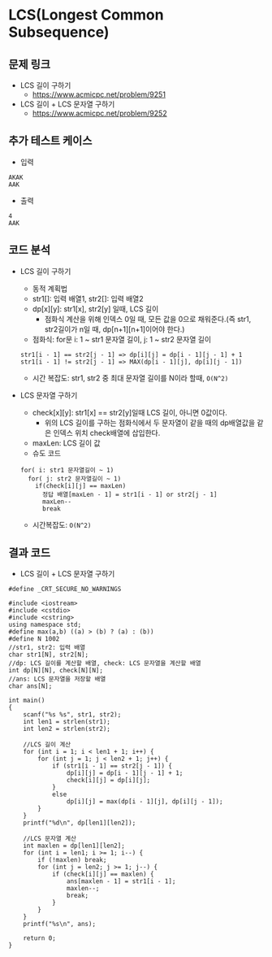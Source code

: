 # LCS(Longest Common Subsequence)

## 문제 링크
- LCS 길이 구하기
  - https://www.acmicpc.net/problem/9251
- LCS 길이 + LCS 문자열 구하기
  - https://www.acmicpc.net/problem/9252
  
## 추가 테스트 케이스
- 입력
```
AKAK
AAK
```
- 출력
```
4
AAK
```

## 코드 분석
- LCS 길이 구하기
  - 동적 계획법
  - str1[]: 입력 배열1, str2[]: 입력 배열2
  - dp[x][y]: str1[x], str2[y] 일때, LCS 길이
    - 점화식 계산을 위해 인덱스 0일 때, 모든 값을 0으로 채워준다.(즉 str1, str2길이가 n일 때, dp[n+1][n+1]이어야 한다.)
  - 점화식: for문 i: 1 ~ str1 문자열 길이, j: 1 ~ str2 문자열 길이
  ```
  str1[i - 1] == str2[j - 1] => dp[i][j] = dp[i - 1][j - 1] + 1
  str1[i - 1] != str2[j - 1] => MAX(dp[i - 1][j], dp[i][j - 1])
  ```
  - 시간 복잡도: str1, str2 중 최대 문자열 길이를 N이라 할때, ```O(N^2)```
  
- LCS 문자열 구하기
  - check[x][y]: str1[x] == str2[y]일때 LCS 길이, 아니면 0값이다.
    - 위의 LCS 길이를 구하는 점화식에서 두 문자열이 같을 때의 dp배열값을 같은 인덱스 위치 check배열에 삽입한다.
  - maxLen: LCS 길이 값
  - 슈도 코드
  ```
  for( i: str1 문자열길이 ~ 1)
    for( j: str2 문자열길이 ~ 1)
      if(check[i][j] == maxLen)
        정답 배열[maxLen - 1] = str1[i - 1] or str2[j - 1]
        maxLen--
        break
  ```
  - 시간복잡도: ```O(N^2)```
  
## 결과 코드
- LCS 길이 + LCS 문자열 구하기
```
#define _CRT_SECURE_NO_WARNINGS

#include <iostream>
#include <cstdio>
#include <cstring>
using namespace std;
#define max(a,b) ((a) > (b) ? (a) : (b))
#define N 1002
//str1, str2: 입력 배열
char str1[N], str2[N];
//dp: LCS 길이를 계산할 배열, check: LCS 문자열을 계산할 배열
int dp[N][N], check[N][N];
//ans: LCS 문자열을 저장할 배열
char ans[N];

int main() 
{
	scanf("%s %s", str1, str2);
	int len1 = strlen(str1);
	int len2 = strlen(str2);

	//LCS 길이 계산
	for (int i = 1; i < len1 + 1; i++) {
		for (int j = 1; j < len2 + 1; j++) {
			if (str1[i - 1] == str2[j - 1]) {
				dp[i][j] = dp[i - 1][j - 1] + 1;
				check[i][j] = dp[i][j];
			}
			else
				dp[i][j] = max(dp[i - 1][j], dp[i][j - 1]);
		}
	}
	printf("%d\n", dp[len1][len2]);

	//LCS 문자열 계산
	int maxlen = dp[len1][len2];
	for (int i = len1; i >= 1; i--) {
		if (!maxlen) break;
		for (int j = len2; j >= 1; j--) {
			if (check[i][j] == maxlen) {
				ans[maxlen - 1] = str1[i - 1];
				maxlen--;
				break;
			}
		}
	}
	printf("%s\n", ans);

	return 0;
}
```
